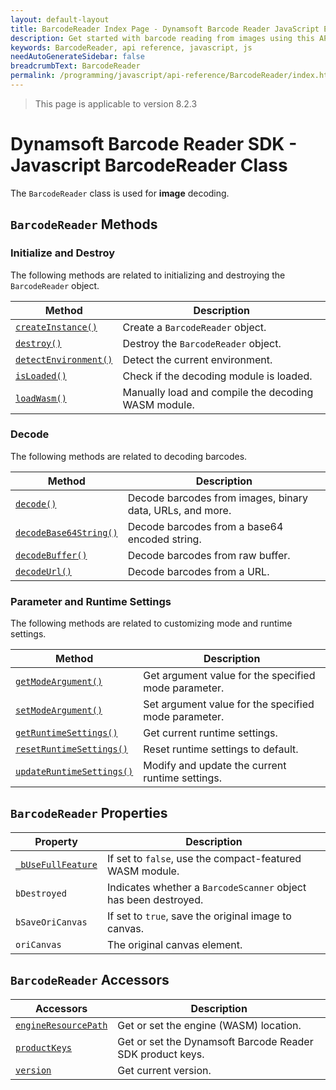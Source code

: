 ```yaml
---
layout: default-layout
title: BarcodeReader Index Page - Dynamsoft Barcode Reader JavaScript Edition API
description: Get started with barcode reading from images using this API reference guide containing an index for essential barcode reading functionality in Javascript.
keywords: BarcodeReader, api reference, javascript, js
needAutoGenerateSidebar: false
breadcrumbText: BarcodeReader
permalink: /programming/javascript/api-reference/BarcodeReader/index.html
---
```

<!--NOTE, This page is used until version 8.2.3-->

> This page is applicable to version 8.2.3

# Dynamsoft Barcode Reader SDK - Javascript BarcodeReader Class

The `BarcodeReader` class is used for **image** decoding.

## `BarcodeReader` Methods

### Initialize and Destroy

The following methods are related to initializing and destroying the `BarcodeReader` object.

| Method               | Description |
|----------------------|-------------|
| [`createInstance()`](methods/initialize-and-destroy.md#createinstance) | Create a  `BarcodeReader` object. |
| [`destroy()`](methods/initialize-and-destroy.md#destroy) | Destroy the `BarcodeReader` object. |
| [`detectEnvironment()`](methods/initialize-and-destroy.md#detectenvironment) | Detect the current environment. |
| [`isLoaded()`](methods/initialize-and-destroy.md#isloaded) | Check if the decoding module is loaded. |
| [`loadWasm()`](methods/initialize-and-destroy.md#loadwasm) | Manually load and compile the decoding WASM module. |

### Decode

The following methods are related to decoding barcodes.

| Method               | Description |
|----------------------|-------------|
| [`decode()`](methods/decode.md#decode) | Decode barcodes from images, binary data, URLs, and more. |
| [`decodeBase64String()`](methods/decode.md#decodebase64string) | Decode barcodes from a base64 encoded string. |
| [`decodeBuffer()`](methods/decode.md#decodebuffer) | Decode barcodes from raw buffer. |
| [`decodeUrl()`](methods/decode.md#decodeurl) | Decode barcodes from a URL. |

### Parameter and Runtime Settings

The following methods are related to customizing mode and runtime settings.

| Method               | Description |
|----------------------|-------------|
| [`getModeArgument()`](methods/parameter-and-runtime-settings.md#getmodeargument) | Get argument value for the specified mode parameter. |
| [`setModeArgument()`](methods/parameter-and-runtime-settings.md#setmodeargument) | Set argument value for the specified mode parameter. |
| [`getRuntimeSettings()`](methods/parameter-and-runtime-settings.md#getruntimesettings) | Get current runtime settings. |
| [`resetRuntimeSettings()`](methods/parameter-and-runtime-settings.md#resetruntimesettings) | Reset runtime settings to default. |
| [`updateRuntimeSettings()`](methods/parameter-and-runtime-settings.md#updateruntimesettings) | Modify and update the current runtime settings. |

## `BarcodeReader` Properties

| Property             | Description |
|----------------------|-------------|
| [`_bUseFullFeature`](properties.md#_busefullfeature) | If set to `false`, use the compact-featured WASM module. |
| `bDestroyed` | Indicates whether a `BarcodeScanner` object has been destroyed. | 
| `bSaveOriCanvas` | If set to `true`, save the original image to canvas. | 
| `oriCanvas` | The original canvas element. | 


## `BarcodeReader` Accessors

| Accessors            | Description |
|----------------------|-------------|
| [`engineResourcePath`](accessors.md#engineresourcepath) | Get or set the engine (WASM) location. | 
| [`productKeys`](accessors.md#productkeys) | Get or set the Dynamsoft Barcode Reader SDK product keys. | 
| [`version`](accessors.md#version) | Get current version. | 

